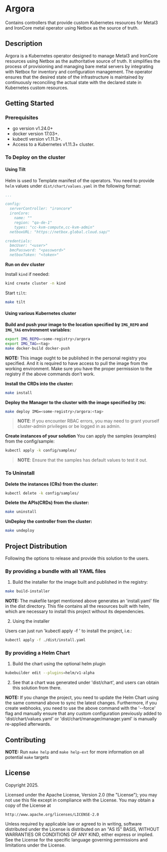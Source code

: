 <!--
SPDX-FileCopyrightText: 2025 SAP SE

SPDX-License-Identifier: Apache-2.0
-->

# Argora
Contains controllers that provide custom Kubernetes resources for Metal3 and IronCore metal operator using Netbox as the source of truth.

## Description

Argora is a Kubernetes operator designed to manage Metal3 and IronCore resources using Netbox as the authoritative source of truth. It simplifies the process of provisioning and managing bare metal servers by integrating with Netbox for inventory and configuration management. The operator ensures that the desired state of the infrastructure is maintained by continuously reconciling the actual state with the declared state in Kubernetes custom resources.

## Getting Started

### Prerequisites
- go version v1.24.0+
- docker version 17.03+.
- kubectl version v1.11.3+.
- Access to a Kubernetes v1.11.3+ cluster.

### To Deploy on the cluster

#### Using Tilt

Helm is used to Template manifest of the operators. You need to provide `helm` values under `dist/chart/values.yaml` in the following format:

```yaml
...

config:
  serverController: "ironcore"
  ironCore:
    name: ""
    region: "qa-de-1"
    types: "cc-kvm-compute,cc-kvm-admin"
  netboxURL: "https://netbox.global.cloud.sap/"

credentials:
  bmcUser: "<user>"
  bmcPassword: "<password>"
  netboxToken: "<token>"
```

**Run on dev cluster**

Install `kind` if needed:

```bash
kind create cluster -n kind
```

Start `tilt`:

```bash
make tilt
```

#### Using various Kubernetes cluster

**Build and push your image to the location specified by `IMG_REPO` and `IMG_TAG` environment variables:**

```sh
export IMG_REPO=<some-registry>/argora
export IMG_TAG=<tag>
make docker-build docker-push
```

**NOTE:** This image ought to be published in the personal registry you specified.
And it is required to have access to pull the image from the working environment.
Make sure you have the proper permission to the registry if the above commands don’t work.

**Install the CRDs into the cluster:**

```sh
make install
```

**Deploy the Manager to the cluster with the image specified by `IMG`:**

```sh
make deploy IMG=<some-registry>/argora:<tag>
```

> **NOTE**: If you encounter RBAC errors, you may need to grant yourself cluster-admin
privileges or be logged in as admin.

**Create instances of your solution**
You can apply the samples (examples) from the config/sample:

```sh
kubectl apply -k config/samples/
```

>**NOTE**: Ensure that the samples has default values to test it out.

### To Uninstall
**Delete the instances (CRs) from the cluster:**

```sh
kubectl delete -k config/samples/
```

**Delete the APIs(CRDs) from the cluster:**

```sh
make uninstall
```

**UnDeploy the controller from the cluster:**

```sh
make undeploy
```

## Project Distribution

Following the options to release and provide this solution to the users.

### By providing a bundle with all YAML files

1. Build the installer for the image built and published in the registry:

```sh
make build-installer
```

**NOTE:** The makefile target mentioned above generates an 'install.yaml'
file in the dist directory. This file contains all the resources built
with helm, which are necessary to install this project without its
dependencies.

2. Using the installer

Users can just run 'kubectl apply -f <URL for YAML BUNDLE>' to install
the project, i.e.:

```sh
kubectl apply -f ./dist/install.yaml
```

### By providing a Helm Chart

1. Build the chart using the optional helm plugin

```sh
kubebuilder edit --plugins=helm/v1-alpha
```

2. See that a chart was generated under 'dist/chart', and users
can obtain this solution from there.

**NOTE:** If you change the project, you need to update the Helm Chart
using the same command above to sync the latest changes. Furthermore,
if you create webhooks, you need to use the above command with
the '--force' flag and manually ensure that any custom configuration
previously added to 'dist/chart/values.yaml' or 'dist/chart/manager/manager.yaml'
is manually re-applied afterwards.

## Contributing

**NOTE:** Run `make help` and `make help-ext` for more information on all potential `make` targets

## License

Copyright 2025.

Licensed under the Apache License, Version 2.0 (the "License");
you may not use this file except in compliance with the License.
You may obtain a copy of the License at

    http://www.apache.org/licenses/LICENSE-2.0

Unless required by applicable law or agreed to in writing, software
distributed under the License is distributed on an "AS IS" BASIS,
WITHOUT WARRANTIES OR CONDITIONS OF ANY KIND, either express or implied.
See the License for the specific language governing permissions and
limitations under the License.

